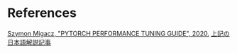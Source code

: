 
# References
[Szymon Migacz, "PYTORCH PERFORMANCE TUNING GUIDE", 2020.](https://nvlabs.github.io/eccv2020-mixed-precision-tutorial/files/szymon_migacz-pytorch-performance-tuning-guide.pdf)
[上記の日本語解説記事](https://qiita.com/sugulu_Ogawa_ISID/items/62f5f7adee083d96a587)
